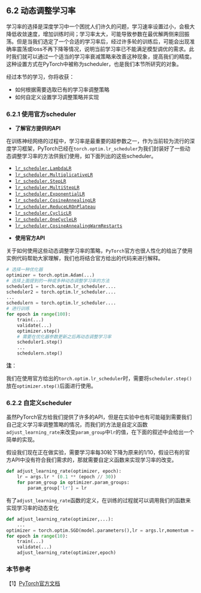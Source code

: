 ## 6.2 动态调整学习率

学习率的选择是深度学习中一个困扰人们许久的问题，学习速率设置过小，会极大降低收敛速度，增加训练时间；学习率太大，可能导致参数在最优解两侧来回振荡。但是当我们选定了一个合适的学习率后，经过许多轮的训练后，可能会出现准确率震荡或loss不再下降等情况，说明当前学习率已不能满足模型调优的需求。此时我们就可以通过一个适当的学习率衰减策略来改善这种现象，提高我们的精度。这种设置方式在PyTorch中被称为scheduler，也是我们本节所研究的对象。

经过本节的学习，你将收获：

- 如何根据需要选取已有的学习率调整策略
- 如何自定义设置学习调整策略并实现



### 6.2.1 使用官方scheduler

- **了解官方提供的API**

在训练神经网络的过程中，学习率是最重要的超参数之一，作为当前较为流行的深度学习框架，PyTorch已经在`torch.optim.lr_scheduler`为我们封装好了一些动态调整学习率的方法供我们使用，如下面列出的这些scheduler。

+ [`lr_scheduler.LambdaLR`](https://pytorch.org/docs/stable/generated/torch.optim.lr_scheduler.LambdaLR.html#torch.optim.lr_scheduler.LambdaLR)
+ [`lr_scheduler.MultiplicativeLR`](https://pytorch.org/docs/stable/generated/torch.optim.lr_scheduler.MultiplicativeLR.html#torch.optim.lr_scheduler.MultiplicativeLR)
+ [`lr_scheduler.StepLR`](https://pytorch.org/docs/stable/generated/torch.optim.lr_scheduler.StepLR.html#torch.optim.lr_scheduler.StepLR)
+ [`lr_scheduler.MultiStepLR`](https://pytorch.org/docs/stable/generated/torch.optim.lr_scheduler.MultiStepLR.html#torch.optim.lr_scheduler.MultiStepLR)
+ [`lr_scheduler.ExponentialLR`](https://pytorch.org/docs/stable/generated/torch.optim.lr_scheduler.ExponentialLR.html#torch.optim.lr_scheduler.ExponentialLR)
+ [`lr_scheduler.CosineAnnealingLR`](https://pytorch.org/docs/stable/generated/torch.optim.lr_scheduler.CosineAnnealingLR.html#torch.optim.lr_scheduler.CosineAnnealingLR)
+ [`lr_scheduler.ReduceLROnPlateau`](https://pytorch.org/docs/stable/generated/torch.optim.lr_scheduler.ReduceLROnPlateau.html#torch.optim.lr_scheduler.ReduceLROnPlateau)
+ [`lr_scheduler.CyclicLR`](https://pytorch.org/docs/stable/generated/torch.optim.lr_scheduler.CyclicLR.html#torch.optim.lr_scheduler.CyclicLR)
+ [`lr_scheduler.OneCycleLR`](https://pytorch.org/docs/stable/generated/torch.optim.lr_scheduler.OneCycleLR.html#torch.optim.lr_scheduler.OneCycleLR)
+ [`lr_scheduler.CosineAnnealingWarmRestarts`](https://pytorch.org/docs/stable/generated/torch.optim.lr_scheduler.CosineAnnealingWarmRestarts.html#torch.optim.lr_scheduler.CosineAnnealingWarmRestarts)

- **使用官方API**

关于如何使用这些动态调整学习率的策略，`PyTorch`官方也很人性化的给出了使用实例代码帮助大家理解，我们也将结合官方给出的代码来进行解释。

```python
# 选择一种优化器
optimizer = torch.optim.Adam(...) 
# 选择上面提到的一种或多种动态调整学习率的方法
scheduler1 = torch.optim.lr_scheduler.... 
scheduler2 = torch.optim.lr_scheduler....
...
schedulern = torch.optim.lr_scheduler....
# 进行训练
for epoch in range(100):
    train(...)
    validate(...)
    optimizer.step()
    # 需要在优化器参数更新之后再动态调整学习率
	scheduler1.step() 
	...
    schedulern.step()
```

**注**：

我们在使用官方给出的`torch.optim.lr_scheduler`时，需要将`scheduler.step()`放在`optimizer.step()`后面进行使用。



### 6.2.2 自定义scheduler

虽然PyTorch官方给我们提供了许多的API，但是在实验中也有可能碰到需要我们自己定义学习率调整策略的情况，而我们的方法是自定义函数`adjust_learning_rate`来改变`param_group`中`lr`的值，在下面的叙述中会给出一个简单的实现。

假设我们现在正在做实验，需要学习率每30轮下降为原来的1/10，假设已有的官方API中没有符合我们需求的，那就需要自定义函数来实现学习率的改变。

```python
def adjust_learning_rate(optimizer, epoch):
    lr = args.lr * (0.1 ** (epoch // 30))
    for param_group in optimizer.param_groups:
        param_group['lr'] = lr
```

有了`adjust_learning_rate`函数的定义，在训练的过程就可以调用我们的函数来实现学习率的动态变化

```python
def adjust_learning_rate(optimizer,...):
    ...
optimizer = torch.optim.SGD(model.parameters(),lr = args.lr,momentum = 0.9)
for epoch in range(10):
    train(...)
    validate(...)
    adjust_learning_rate(optimizer,epoch)
```



### 本节参考

【1】[PyTorch官方文档](https://pytorch.org/docs/stable/optim.html)  

